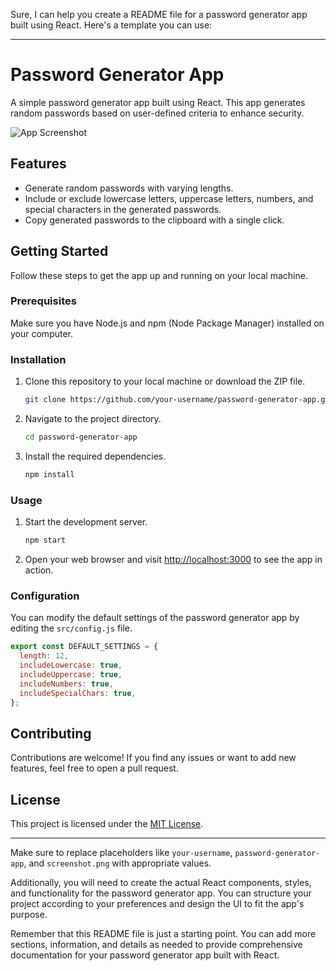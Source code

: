 Sure, I can help you create a README file for a password generator app built using React. Here's a template you can use:

---

# Password Generator App

A simple password generator app built using React. This app generates random passwords based on user-defined criteria to enhance security.

![App Screenshot](screenshot.png)

## Features

- Generate random passwords with varying lengths.
- Include or exclude lowercase letters, uppercase letters, numbers, and special characters in the generated passwords.
- Copy generated passwords to the clipboard with a single click.

## Getting Started

Follow these steps to get the app up and running on your local machine.

### Prerequisites

Make sure you have Node.js and npm (Node Package Manager) installed on your computer.

### Installation

1. Clone this repository to your local machine or download the ZIP file.
   
   ```bash
   git clone https://github.com/your-username/password-generator-app.git
   ```

2. Navigate to the project directory.

   ```bash
   cd password-generator-app
   ```

3. Install the required dependencies.

   ```bash
   npm install
   ```

### Usage

1. Start the development server.

   ```bash
   npm start
   ```

2. Open your web browser and visit [http://localhost:3000](http://localhost:3000) to see the app in action.

### Configuration

You can modify the default settings of the password generator app by editing the `src/config.js` file.

```javascript
export const DEFAULT_SETTINGS = {
  length: 12,
  includeLowercase: true,
  includeUppercase: true,
  includeNumbers: true,
  includeSpecialChars: true,
};
```

## Contributing

Contributions are welcome! If you find any issues or want to add new features, feel free to open a pull request.

## License

This project is licensed under the [MIT License](LICENSE).

---

Make sure to replace placeholders like `your-username`, `password-generator-app`, and `screenshot.png` with appropriate values.

Additionally, you will need to create the actual React components, styles, and functionality for the password generator app. You can structure your project according to your preferences and design the UI to fit the app's purpose.

Remember that this README file is just a starting point. You can add more sections, information, and details as needed to provide comprehensive documentation for your password generator app built with React.
